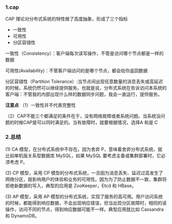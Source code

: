 ### 1.cap


CAP 理论对分布式系统的特性做了高度抽象，形成了三个指标

* 一致性
* 可用性
* 分区容错性



一致性（Consistency）：客户端每次读写操作，不管是访问哪个节点都是一样的数据

可用性(Availability)：不管客户端访问的是哪个节点，都会给你返回数据

分区容错性（Partition Tolerance）:当节点间出现任意数量的消息丢失或高延迟的时候，系统仍然可以继续提供服务。也就是说，分布式系统在告诉访问本系统的客户端：不管我的内部出现什么样的数据同步问题，我会一直运行，提供服务。

**注意点**
（1）一致性并不代表完整性

（2）CAP不能三个都满足的条件在于，没有网络故障或者系统问题。当系统没问题的时候CAP是可以同时满足的。当有故障时，就要根据情况，选择A 和是  C

### 2.总结

(1) CA 模型，在分布式系统中不存在。因为舍弃 P，意味着舍弃分布式系统，就比如单机版关系型数据库 MySQL，如果 MySQL 要考虑主备或集群部署时，它必须考虑 P。

(2) CP 模型，采用 CP 模型的分布式系统，一旦因为消息丢失、延迟过高发生了网络分区，就影响用户的体验和业务的可用性。因为为了防止数据不一致，集群将拒绝新数据的写入，典型的应用是 ZooKeeper，Etcd 和 HBase。

(3) AP 模型，采用 AP 模型的分布式系统，实现了服务的高可用。用户访问系统的时候，都能得到响应数据，不会出现响应错误，但当出现分区故障时，相同的读操作，访问不同的节点，得到响应数据可能不一样。典型应用就比如 Cassandra 和 DynamoDB。

